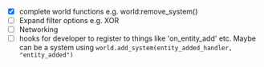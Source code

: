 - [x] complete world functions e.g. world:remove_system()
- [ ] Expand filter options e.g. XOR
- [ ] Networking
- [ ] hooks for developer to register to things like 'on_entity_add' etc. Maybe can be a system using `world.add_system(entity_added_handler, "entity_added")`
